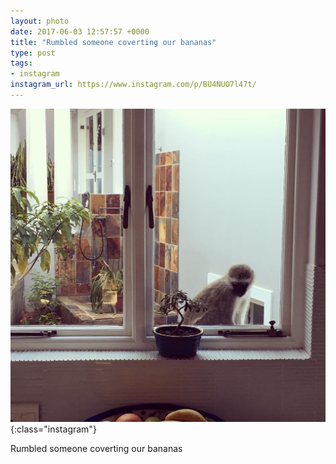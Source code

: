 ```yaml
---
layout: photo
date: 2017-06-03 12:57:57 +0000
title: "Rumbled someone coverting our bananas"
type: post
tags:
- instagram
instagram_url: https://www.instagram.com/p/BU4NUO7l47t/
---
```


![Instagram - BU4NUO7l47t](/img/BU4NUO7l47t.jpg){:class="instagram"}

Rumbled someone coverting our bananas
